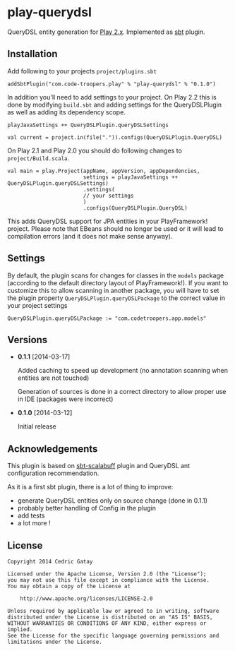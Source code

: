 play-querydsl
=========

QueryDSL entity generation for [Play 2.x](http://www.playframework.com). Implemented as [sbt](http://www.scala-sbt.org)
plugin.


Installation
------------

Add following to your projects `project/plugins.sbt`

	addSbtPlugin("com.code-troopers.play" % "play-querydsl" % "0.1.0")

In addition you'll need to add settings to your project. On Play 2.2 this is
done by modifying `build.sbt` and adding settings for the QueryDSLPlugin as
well as adding its dependency scope.


	playJavaSettings ++ QueryDSLPlugin.queryDSLSettings

    val current = project.in(file(".")).configs(QueryDSLPlugin.QueryDSL)

On Play 2.1 and Play 2.0 you should do following changes to `project/Build.scala`.

    val main = play.Project(appName, appVersion, appDependencies,
                            settings = playJavaSettings ++ QueryDSLPlugin.queryDSLSettings)
                            .settings(
                            // your settings
                            )
                            .configs(QueryDSLPlugin.QueryDSL)

This adds QueryDSL support for JPA entities in your PlayFramework! project.
Please note that EBeans should no longer be used or it will lead to compilation errors (and it does not make sense anyway).


Settings
--------

By default, the plugin scans for changes for classes in the `models` package (according to the default directory layout of PlayFramework!).
If you want to customize this to allow scanning in another package, you will have to set the plugin property `QueryDSLPlugin.queryDSLPackage`
to the correct value in your project settings

    QueryDSLPlugin.queryDSLPackage := "com.codetroopers.app.models"

Versions
--------

* **0.1.1** [2014-03-17]

    Added caching to speed up development (no annotation scanning when entities are not touched)

	Generation of sources is done in a correct directory to allow proper use in IDE (packages were incorrect)
* **0.1.0** [2014-03-12]

    Initial release

Acknowledgements
----------------

This plugin is based on [sbt-scalabuff](https://github.com/sbt/sbt-scalabuff) plugin
and QueryDSL ant configuration recommendation.

As it is a first sbt plugin, there is a lot of thing to improve:

  * generate QueryDSL entities only on source change (done in 0.1.1)
  * probably better handling of Config in the plugin
  * add tests
  * a lot more !

License
-------

    Copyright 2014 Cedric Gatay

    Licensed under the Apache License, Version 2.0 (the "License");
    you may not use this file except in compliance with the License.
    You may obtain a copy of the License at

        http://www.apache.org/licenses/LICENSE-2.0

    Unless required by applicable law or agreed to in writing, software
    distributed under the License is distributed on an "AS IS" BASIS,
    WITHOUT WARRANTIES OR CONDITIONS OF ANY KIND, either express or implied.
    See the License for the specific language governing permissions and
    limitations under the License.
